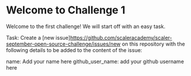 # Welcome to Challenge 1

Welcome to the first challenge!
We will start off with an easy task.

Task:
Create a [new issue]<https://github.com/scaleracademy/scaler-september-open-source-challenge/issues/new> on this repository with the following details to be added to the content of the issue:

name: Add your name here
github_user_name: add your github username here
